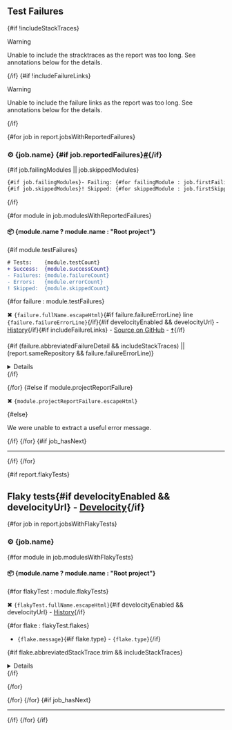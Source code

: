 ## Test Failures

{#if !includeStackTraces}
> [!WARNING]
> Unable to include the stracktraces as the report was too long. See annotations below for the details.

{/if}
{#if !includeFailureLinks}
> [!WARNING]
> Unable to include the failure links as the report was too long. See annotations below for the details.

{/if}

{#for job in report.jobsWithReportedFailures}
### :gear: {job.name} {#if job.reportedFailures}<a href="#user-content-{job.failuresAnchor}" id="{job.failuresAnchor}">#</a>{/if}

{#if job.failingModules || job.skippedModules}
```diff
{#if job.failingModules}- Failing: {#for failingModule : job.firstFailingModules}{failingModule} {/for}{/if}{#if job.moreFailingModulesCount}and {job.moreFailingModulesCount} more{/if}
{#if job.skippedModules}! Skipped: {#for skippedModule : job.firstSkippedModules}{skippedModule} {/for}{/if}{#if job.moreSkippedModulesCount}and {job.moreSkippedModulesCount} more{/if}
```
{/if}

{#for module in job.modulesWithReportedFailures}
#### :package: {module.name ? module.name : "Root project"}

{#if module.testFailures}
```diff
# Tests:    {module.testCount}
+ Success:  {module.successCount}
- Failures: {module.failureCount}
- Errors:   {module.errorCount}
! Skipped:  {module.skippedCount}
```

{#for failure : module.testFailures}
<p>✖ <code>{failure.fullName.escapeHtml}</code>{#if failure.failureErrorLine} line <code>{failure.failureErrorLine}</code>{/if}{#if develocityEnabled && develocityUrl} - <a href="{develocityUrl}scans/tests?tests.container={failure.fullClassName}&tests.test={failure.name}">History</a>{/if}{#if includeFailureLinks} <a id="test-failure-{failure.fullClassName.toLowerCase}-{failure_count}"></a> - <a href="{failure.shortenedFailureUrl}">Source on GitHub</a> - <a href="#user-content-build-summary-top">🠅</a>{/if}</p>

{#if (failure.abbreviatedFailureDetail && includeStackTraces) || (report.sameRepository && failure.failureErrorLine)}
<details>

{#if failure.abbreviatedFailureDetail && includeStackTraces}
```
{failure.abbreviatedFailureDetail.trim}
```
{/if}

{#if report.sameRepository && failure.failureErrorLine}
{failure.shortenedFailureUrl}
{/if}
</details>
{/if}

{/for}
{#else if module.projectReportFailure}
<p>✖ <code>{module.projectReportFailure.escapeHtml}</code></p>

{#else}
<p>We were unable to extract a useful error message.</p>

{/if}
{/for}
{#if job_hasNext}

---

{/if}
{/for}

{#if report.flakyTests}
## Flaky tests{#if develocityEnabled && develocityUrl} - <a href="{develocityUrl}scans/tests">Develocity</a>{/if}

{#for job in report.jobsWithFlakyTests}
### :gear: {job.name}

{#for module in job.modulesWithFlakyTests}
#### :package: {module.name ? module.name : "Root project"}

{#for flakyTest : module.flakyTests}
<p>✖ <code>{flakyTest.fullName.escapeHtml}</code>{#if develocityEnabled && develocityUrl} - <a href="{develocityUrl}scans/tests?tests.container={flakyTest.fullClassName}&tests.test={flakyTest.name}">History</a>{/if}</p>

{#for flake : flakyTest.flakes}
- `{flake.message}`{#if flake.type} - `{flake.type}`{/if}

{#if flake.abbreviatedStackTrace.trim && includeStackTraces}
<details>

```
{flake.abbreviatedStackTrace.trim}
```

</details>
{/if}

{/for}

{/for}
{/for}
{#if job_hasNext}

---

{/if}
{/for}
{/if}
